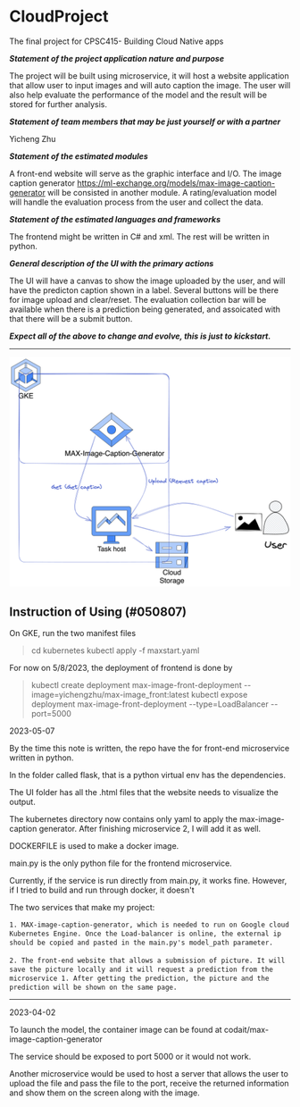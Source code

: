 # CloudProject
The final project for CPSC415- Building Cloud Native apps

***Statement of the project application nature and purpose*** 

The project will be built using microservice, it will host a website application that allow user to input images and will auto caption the image.
The user will also help evaluate the performance of the model and the result will be stored for further analysis.

***Statement of team members that may be just yourself or with a partner*** 

Yicheng Zhu

***Statement of the estimated modules*** 

A front-end website will serve as the graphic interface and I/O. The image caption generator https://ml-exchange.org/models/max-image-caption-generator will be consisted in another module. A rating/evaluation model will handle the evaluation process from the user and collect the data.

***Statement of the estimated languages and frameworks*** 

The frontend might be written in C# and xml. The rest will be written in python.

***General description of the UI with the primary actions*** 

The UI will have a canvas to show the image uploaded by the user, and will have the predicton caption shown in a label. Several buttons will be there for image upload and clear/reset. The evaluation collection bar will be available when there is a prediction being generated, and assoicated with that there will be a submit button.

***Expect all of the above to change and evolve, this is just to kickstart.*** 

----------------------------------------------------------------------------

![alt text](https://github.com/Mayonezyck/CloudProject/blob/main/structure.png)

## Instruction of Using (#050807)

On GKE, run the two manifest files

>cd kubernetes
>kubectl apply -f maxstart.yaml

For now on 5/8/2023, the deployment of frontend is done by

>kubectl create deployment max-image-front-deployment --image=yichengzhu/max-image_front:latest
>kubectl expose deployment max-image-front-deployment --type=LoadBalancer --port=5000



2023-05-07

By the time this note is written, the repo have the for front-end microservice written in python.

In the folder called flask, that is a python virtual env has the dependencies.

The UI folder has all the .html files that the website needs to visualize the output.

The kubernetes directory now contains only yaml to apply the max-image-caption generator. After finishing microservice 2, I will add it as well.

DOCKERFILE is used to make a docker image.

main.py is the only python file for the frontend microservice.

Currently, if the service is run directly from main.py, it works fine. However, if I tried to build and run through docker, it doesn't

The two services that make my project: 

    1. MAX-image-caption-generator, which is needed to run on Google cloud Kubernetes Engine. Once the Load-balancer is online, the external ip should be copied and pasted in the main.py's model_path parameter.

    2. The front-end website that allows a submission of picture. It will save the picture locally and it will request a prediction from the microservice 1. After getting the prediction, the picture and the prediction will be shown on the same page.
 
----------------------------------------------------------------------------
2023-04-02

To launch the model, the container image can be found at codait/max-image-caption-generator

The service should be exposed to port 5000 or it would not work.

Another microservice would be used to host a server that allows the user to upload the file and pass the file to the port, receive the returned information and show them on the screen along with the image.

